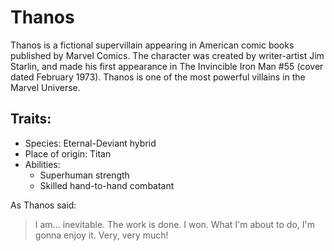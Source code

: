 # Thanos

Thanos is a fictional supervillain appearing in American comic books published by Marvel Comics. The character was created by writer-artist Jim Starlin, and made his first appearance in The Invincible Iron Man #55 (cover dated February 1973). Thanos is one of the most powerful villains in the Marvel Universe.

## Traits:
* Species: Eternal-Deviant hybrid
* Place of origin: Titan
* Abilities:
  * Superhuman strength
  * Skilled hand-to-hand combatant
  
As Thanos said:

> I am... inevitable. 
> The work is done. I won. What I'm about to do, I'm gonna enjoy it. Very, very much! 